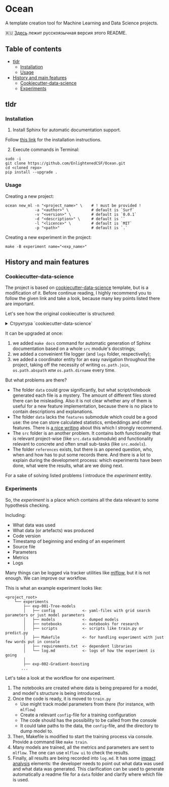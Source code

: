 # Ocean

A template creation tool for Machine Learning and Data Science projects.

🇷🇺 [Здесь](README_ru.md) лежит русскоязычная версия этого README.

## Table of contents

* [tldr](#tldr)
    * [Installation](#Installation)
    * [Usage](#Usage)
* [History and main features](#History-and-main-features)
    * [Cookiecutter-data-science](#Cookiecutter-data-science)
    * [Experiments](#Experiments)

## tldr

### Installation

1) Install Sphinx for automatic documentation support.

Follow [this link](http://www.sphinx-doc.org/en/1.4/install.html) for the installation instructions.

2) Execute commands in Terminal:
```
sudo -i
git clone https://github.com/EnlightenedCSF/Ocean.git
cd <cloned repo>
pip install --upgrade .
```

### Usage
Creating a new project:
```
ocean new_ml -n "<project_name>" \    # ! must be provided !
             -a "<author>" \          # default is `Surf`
             -v "<version>" \         # default is `0.0.1`
             -d "<description>" \     # default is ``
             -l "<licence>" \         # default is `MIT`
             -p "<path>"              # default is `.`
```

Creating a new experiment in the project:
```
make -B experiment name="<exp_name>"
```

## History and main features

### Cookiecutter-data-science

The project is based on [cookiecutter-data-science](https://drivendata.github.io/cookiecutter-data-science/) template, but is a modification of it. Before continue reading, I highly recommend you to follow the given link and take a look, because many key points listed there are important.

Let's see how the original cookiecutter is structured:

<details>
    <summary>Структура `cookiecutter-data-science`</summary>

```
├── LICENSE
├── Makefile           <- Makefile with commands like `make data` or `make train`
├── README.md          <- The top-level README for developers using this project.
├── data
│   ├── external       <- Data from third party sources.
│   ├── interim        <- Intermediate data that has been transformed.
│   ├── processed      <- The final, canonical data sets for modeling.
│   └── raw            <- The original, immutable data dump.
│
├── docs               <- A default Sphinx project; see sphinx-doc.org for details
│
├── models             <- Trained and serialized models, model predictions, or model summaries
│
├── notebooks          <- Jupyter notebooks. Naming convention is a number (for ordering),
│                         the creator's initials, and a short `-` delimited description, e.g.
│                         `1.0-jqp-initial-data-exploration`.
│
├── references         <- Data dictionaries, manuals, and all other explanatory materials.
│
├── reports            <- Generated analysis as HTML, PDF, LaTeX, etc.
│   └── figures        <- Generated graphics and figures to be used in reporting
│
├── requirements.txt   <- The requirements file for reproducing the analysis environment, e.g.
│                         generated with `pip freeze > requirements.txt`
│
├── setup.py           <- Make this project pip installable with `pip install -e`
├── src                <- Source code for use in this project.
│   ├── __init__.py    <- Makes src a Python module
│   │
│   ├── data           <- Scripts to download or generate data
│   │   └── make_dataset.py
│   │
│   ├── features       <- Scripts to turn raw data into features for modeling
│   │   └── build_features.py
│   │
│   ├── models         <- Scripts to train models and then use trained models to make
│   │   │                 predictions
│   │   ├── predict_model.py
│   │   └── train_model.py
│   │
│   └── visualization  <- Scripts to create exploratory and results oriented visualizations
│       └── visualize.py
│
└── tox.ini            <- tox file with settings for running tox; see tox.testrun.org

```
</details>

It can be upgraded at once:
1. we added `make docs` command for automatic generation of Sphinx documentation based on a whole `src` module's docstrings;
2. we added a conveinient file logger (and `logs` folder, respectivelly);
3. we added a coordinator entity for an easy navigation throughout the project, taking off the necessity of writing `os.path.join`, `os.path.abspath` или `os.path.dirname` every time.

But what problems are there?

* The folder `data` could grow significantly, but what script/notebook generated each file is a mystery. The amount of different files stored there can be misleading. Also it is not clear whether any of them is useful for a new feature implementation, because there is no place to contain descriptions and explanations.
* The folder `data` lacks the `features` submodule which could be a good use: the one can store calculated statistics, embeddings and other features. There is [a nice writing](https://www.logicalclocks.com/feature-store/) about this which I strongly recommend.
* The `src` folder is an another problem. It contains both functionality that is relevant project-wise (like `src.data` submodule) and functionality relevant to concrete and often small sub-tasks (like `src.models`).
* The folder `references` exists, but there is an opened question, who, when and how has to put some records there. And there is a lot to explain during the development process: which experiments have been done, what were the results, what are we doing next.

For a sake of solving listed problems I introduce the _experiment_ entity.


### Experiments

So, the _experiment_ is a place which contains all the data relevant to some hypothesis checking.

Including:
* What data was used
* What data (or artefacts) was produced
* Code version
* Timestamp of beginning and ending of an experiment
* Source file
* Parameters
* Metrics
* Logs

Many things can be logged via tracker utilities like [mlflow](https://mlflow.org/docs/latest/tracking.html), but it is not enough. We can improve our workflow.

This is what an example experiment looks like:

```
<project_root>
    └── experiments
        ├── exp-001-Tree-models
        │   ├── config            <- yaml-files with grid search parameters or just model parameters
        │   ├── models            <- dumped models
        │   ├── notebooks         <- notebooks for research
        │   ├── scripts           <- scripts like train.py or predict.py
        │   ├── Makefile          <- for handling experiment with just few words put in console
        │   ├── requirements.txt  <- dependent libraries
        │   └── log.md            <- logs of how the experiment is going
        │
        ├── exp-002-Gradient-boosting
       ...
```

Let's take a look at the workflow for one experiment.
1. The notebooks are created where data is being prepared for a model, and model's structure is being introduced.
2. Once the code is ready, it is moved to `train.py`
    - Use might track model parameters from there (for instance, with `mlflow`)
    - Create a relevant `config`-file for a training configuration
    - The code should has the possibility to be called from the console
    - It could take paths to the data, the `config`-file, and the directory to dump model to.
3. Then, Makefile is modified to start the training process via console. Provide a command like `make train`.
4. Many models are trained, all the metrics and parameters are sent to `mlflow`. The one can use `mlflow ui` to check the results.
5. Finally, all results are being recorded into `log.md`. It has some [impact analysis](https://en.wikipedia.org/wiki/Change_impact_analysis) elements: the developer needs to point out what data was used and what data was generated. This clarification can be used to generate automatically a readme file for a `data` folder and clarify where which file is used.